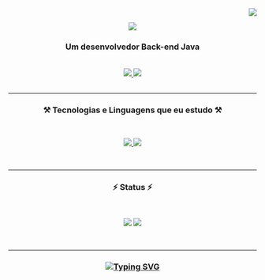 <img align="right" src="https://visitor-badge.laobi.icu/badge?page_id=jcsalerno.jcsalerno" />

<h2 align="center">
 <a href="https://git.io/typing-svg">
  <img src="https://readme-typing-svg.demolab.com?font=Fira+Code&weight=700&pause=1000&color=209652&random=false&width=435&lines=Ol%C3%A1%2C+eu+sou+o+Julio+Cesar!+%F0%9F%96%96;Eu+sou+Analista+de+Suporte;Eu+sou+Desenvolvedor+Back-end+Java" />
 </a>
 </h2>

<h3 align="center">Um desenvolvedor Back-end Java</h3>

 <br/>

 <div align="center">
  <a href="mailto:contato.jcsalerno@gmail.com">
   <img src="https://img.shields.io/badge/Gmail-D14836?style=for-the-badge&logo=gmail&logoColor=white" target="_blank" />
  </a>

  <a href="https://www.linkedin.com/in/juliocesar-developer/" >
   <img src="https://img.shields.io/badge/LinkedIn-0077B5?style=for-the-badge&logo=linkedin&logoColor=white" target="_blank" />
  </a>
  </div>
<br/>
<hr/>

<h3 align="center"> ⚒️ Tecnologias e Linguagens que eu estudo ⚒️</h3>
<br/>
 <p align="center">
  <a href="https://skillicons.dev">
    <img src="https://skillicons.dev/icons?i=nodejs,js,kubernetes,py,react,vscode,wordpress,spring" />
    <img src="https://skillicons.dev/icons?i=linux,docker,java,postman,cpp,github,c,html,css,aws" />
  </a>
</p>
<br/>
<hr/>

<h3 align="center">⚡ Status ⚡</h2>
<br>
 <p align="center">
  <img src="https://github-readme-stats.vercel.app/api?username=jcsalerno&show_icons=true&theme=dark" />
 <img src="https://github-readme-stats.vercel.app/api/top-langs/?username=jcsalerno" />
 </p>
<br/>
<hr/>

<h3 align="center">
 <a href="https://git.io/typing-svg">
  <img src="https://readme-typing-svg.demolab.com?font=Fira+Code&weight=700&pause=1000&color=209652&center=true&vCenter=true&random=false&width=435&lines=Obrigado+pela+visita+%F0%9F%A4%99;Me+envie+uma+mensagem+no+LinkedIn" alt="Typing SVG" />
  </a> 
</h3>
<br/>
 


